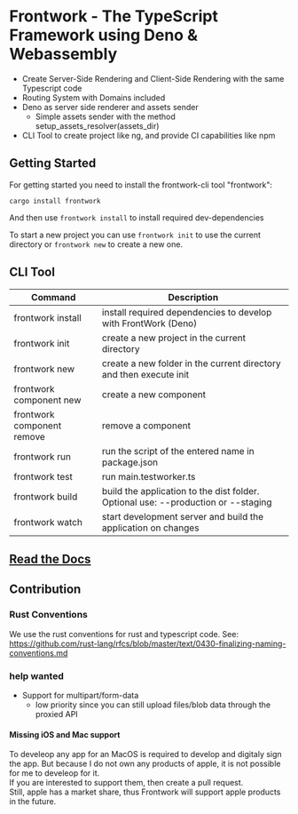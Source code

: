 # Frontwork - The TypeScript Framework using Deno & Webassembly

- Create Server-Side Rendering and Client-Side Rendering with the same Typescript code
- Routing System with Domains included
- Deno as server side renderer and assets sender
    - Simple assets sender with the method setup_assets_resolver(assets_dir)
- CLI Tool to create project like ng, and provide CI capabilities like npm

## Getting Started
For getting started you need to install the frontwork-cli tool "frontwork": 

    cargo install frontwork  
And then use `frontwork install` to install required dev-dependencies 

To start a new project you can use `frontwork init` to use the current directory or `frontwork new` to create a new one.

## CLI Tool
| Command | Description |
|--------|--------|
| frontwork install                         | install required dependencies to develop with FrontWork (Deno)   |
| frontwork init                            | create a new project in the current directory |
| frontwork new                             | create a new folder in the current directory and then execute init |
| frontwork component new                   | create a new component |
| frontwork component remove                | remove a component |
| frontwork run                             | run the script of the entered name in package.json |
| frontwork test                            | run main.testworker.ts |
| frontwork build                           | build the application to the dist folder. Optional use: --production or --staging |
| frontwork watch                           | start development server and build the application on changes |

## [Read the Docs](DOCUMENTATION.md) 

## Contribution
### Rust Conventions
We use the rust conventions for rust and typescript code. 
See: https://github.com/rust-lang/rfcs/blob/master/text/0430-finalizing-naming-conventions.md

### help wanted
- Support for multipart/form-data
    - low priority since you can still upload files/blob data through the proxied API

#### Missing iOS and Mac support
To develeop any app for an MacOS is required to develop and digitaly sign the app. But because I do not own any products of apple, it is not possible for me to develeop for it.   
If you are interested to support them, then create a pull request.  
Still, apple has a market share, thus Frontwork will support apple products in the future.